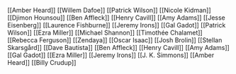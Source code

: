 [[Amber Heard]]
[[Willem Dafoe]]
[[Patrick Wilson]]
[[Nicole Kidman]]
[[Djimon Hounsou]]
[[Ben Affleck]]
[[Henry Cavill]]
[[Amy Adams]]
[[Jesse Eisenberg]]
[[Laurence Fishburne]]
[[Jeremy Irons]]
[[Gal Gadot]]
[[Patrick Wilson]]
[[Ezra Miller]]
[[Michael Shannon]]
[[Timothée Chalamet]]
[[Rebecca Ferguson]]
[[Zendaya]]
[[Oscar Isaac]]
[[Josh Brolin]]
[[Stellan Skarsgård]]
[[Dave Bautista]]
[[Ben Affleck]]
[[Henry Cavill]]
[[Amy Adams]]
[[Gal Gadot]]
[[Ezra Miller]]
[[Jeremy Irons]]
[[J. K. Simmons]]
[[Amber Heard]]
[[Billy Crudup]]
